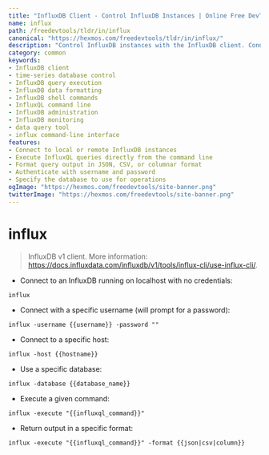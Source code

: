 ```yaml
---
title: "InfluxDB Client - Control InfluxDB Instances | Online Free DevTools by Hexmos"
name: influx
path: /freedevtools/tldr/in/influx
canonical: "https://hexmos.com/freedevtools/tldr/in/influx/"
description: "Control InfluxDB instances with the InfluxDB client. Connect to databases, execute queries, and format output. Free online tool, no registration required."
category: common
keywords:
- InfluxDB client
- time-series database control
- InfluxDB query execution
- InfluxDB data formatting
- InfluxDB shell commands
- InfluxQL command line
- InfluxDB administration
- InfluxDB monitoring
- data query tool
- influx command-line interface
features:
- Connect to local or remote InfluxDB instances
- Execute InfluxQL queries directly from the command line
- Format query output in JSON, CSV, or columnar format
- Authenticate with username and password
- Specify the database to use for operations
ogImage: "https://hexmos.com/freedevtools/site-banner.png"
twitterImage: "https://hexmos.com/freedevtools/site-banner.png"
---
```


# influx

> InfluxDB v1 client.
> More information: <https://docs.influxdata.com/influxdb/v1/tools/influx-cli/use-influx-cli/>.

- Connect to an InfluxDB running on localhost with no credentials:

`influx`

- Connect with a specific username (will prompt for a password):

`influx -username {{username}} -password ""`

- Connect to a specific host:

`influx -host {{hostname}}`

- Use a specific database:

`influx -database {{database_name}}`

- Execute a given command:

`influx -execute "{{influxql_command}}"`

- Return output in a specific format:

`influx -execute "{{influxql_command}}" -format {{json|csv|column}}`
